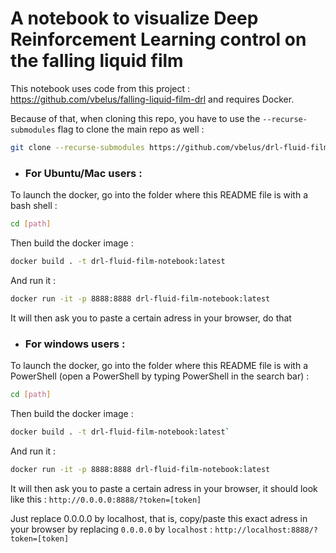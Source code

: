 # A notebook to visualize Deep Reinforcement Learning control on the falling liquid film
This notebook uses code from this project : https://github.com/vbelus/falling-liquid-film-drl and requires Docker.

Because of that, when cloning this repo, you have to use the `--recurse-submodules` flag to clone the main repo as well :
```bash
git clone --recurse-submodules https://github.com/vbelus/drl-fluid-film-notebook
```

- ### For Ubuntu/Mac users :
To launch the docker, go into the folder where this README file is with a bash shell :
```bash
cd [path]
```

Then build the docker image :
```bash
docker build . -t drl-fluid-film-notebook:latest
```

And run it :
```bash
docker run -it -p 8888:8888 drl-fluid-film-notebook:latest
```

It will then ask you to paste a certain adress in your browser, do that

- ### For windows users :

To launch the docker, go into the folder where this README file is with a PowerShell (open a PowerShell by typing PowerShell in the search bar) :
```bash
cd [path]
```

Then build the docker image :
```bash
docker build . -t drl-fluid-film-notebook:latest`
```

And run it :
```bash
docker run -it -p 8888:8888 drl-fluid-film-notebook:latest
```

It will then ask you to paste a certain adress in your browser, it should look like this :
`http://0.0.0.0:8888/?token=[token]`

Just replace 0.0.0.0 by localhost, that is, copy/paste this exact adress in your browser by replacing `0.0.0.0` by `localhost` :
`http://localhost:8888/?token=[token]`
